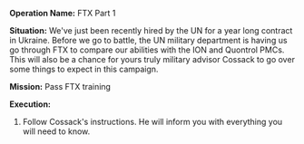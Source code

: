 __Operation Name:__ FTX Part 1

__Situation:__ We've just been recently hired by the UN for a year long contract in Ukraine. Before we go to battle, the UN military department is having us go through FTX to compare our abilities with the ION and Quontrol PMCs. This will also be a chance for yours truly military advisor Cossack to go over some things to expect in this campaign. 

__Mission:__ Pass FTX training

__Execution:__
1. Follow Cossack's instructions. He will inform you with everything you will need to know.